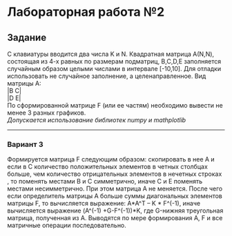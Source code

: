 # Лабораторная работа №2

## Задание
С клавиатуры вводится два числа K и N. 
Квадратная матрица А(N,N), состоящая из 4-х равных по размерам подматриц,
B,C,D,E заполняется случайным образом целыми числами в интервале [-10,10]. 
Для отладки использовать не случайное заполнение, а целенаправленное. 
Вид матрицы А:<br>
|B  C|
<br>
|D  E|
<br>
По сформированной матрице F (или ее частям) необходимо вывести не менее 3 разных графиков.
<br>
*Допускается использование библиотек numpy  и mathplotlib*
___
### Вариант 3
Формируется матрица F следующим образом: 
скопировать в нее А и  если в C количество положительных элементов в четных столбцах больше, 
чем количество отрицательных элементов в нечетных строках , то поменять местами В и С симметрично, иначе С и Е поменять местами несимметрично. 
При этом матрица А не меняется. 
После чего если определитель матрицы А больше суммы диагональных 
элементов матрицы F, то вычисляется выражение: 
A*A^T – K * F^(-1), 
иначе вычисляется выражение 
(A^(-1) +G-F^(-1))*K, 
где G-нижняя треугольная матрица, полученная из А. 
Выводятся по мере формирования А, F и все матричные операции последовательно.